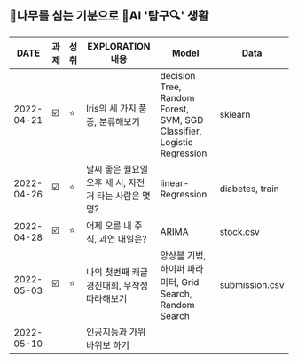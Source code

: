 ## 🌳나무를 심는 기분으로 🤖AI '탐구🔍' 생활  
| DATE | 과제 | 성취 | EXPLORATION 내용 | Model | Data  | 
| ------ | -- | -- |----------- |----|---|
| 2022-04-21 | ☑️ | ⭐ | Iris의 세 가지 품종, 분류해보기 | decision Tree, Random Forest, SVM, SGD Classifier, Logistic Regression  | sklearn  |  
| 2022-04-26 |  ☑️ | ⭐ | 날씨 좋은 월요일 오후 세 시, 자전거 타는 사람은 몇 명? |linear-Regression   | diabetes, train |  
| 2022-04-28 | ☑️ |⭐  | 어제 오른 내 주식, 과연 내일은? | ARIMA |  stock.csv |    
| 2022-05-03 | ☑️ |⭐  | 나의 첫번째 캐글 경진대회, 무작정 따라해보기  | 앙상블 기법, 하이퍼 파라미터, Grid Search, Random Search  | submission.csv  |    
| 2022-05-10 |  |  | 인공지능과 가위바위보 하기  |   |   |    
